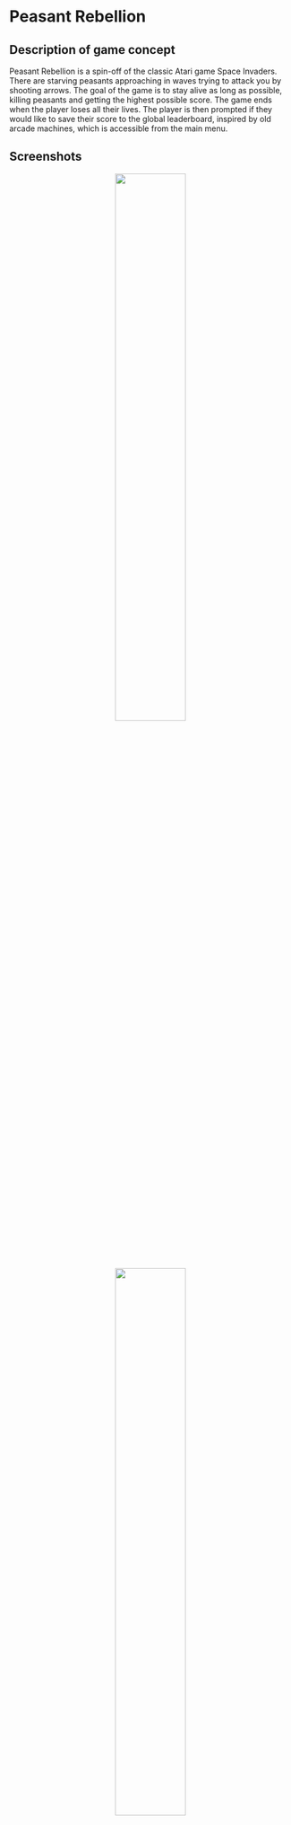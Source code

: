 # Peasant Rebellion


## Description of game concept
Peasant Rebellion is a spin-off of the classic Atari game Space Invaders. There are starving peasants approaching in waves trying to attack you by shooting arrows. The goal of the game is to stay alive as long as possible, killing peasants and getting the highest possible score. The game ends when the player loses all their lives. The player is then prompted if they would like to save their score to the global leaderboard, inspired by old arcade machines, which is accessible from the main menu.

## Screenshots
<div align="center" display="block">
    <img src="https://github.com/user-attachments/assets/23f8d68f-538f-477e-89f6-42b3af7ccb29" width="50%"/>
    <img src="https://github.com/user-attachments/assets/79d0fd1a-6a27-4f4a-8b14-6b0e602edc3c" width="50%"/>
    <img src="https://github.com/user-attachments/assets/66e5227e-ef51-4c3a-8f94-2e0f040fe87a" width="50%"/>
</div>


## How to compile and run the project
In a command line, navigate to the root of the project and enter these commands

```
./gradlew assembleDebug
```
```
./gradlew installDebug
```

There should now be a .apk file located under /android/build/outputs/apk/debug

Create an Android Virtual Device (AVD) by following these [guidelines](https://developer.android.com/studio/run/managing-avds#createavd), or [pair up your Android phone](https://developer.android.com/studio/run/device)

Navigate to Android/Sdk/emulator and run the following command

```
./emulator -avd avd-name
```

Where *avd-name* is the name of your virtual device, you can list all AVDs by entering ```./emulator -list-avds```

Finally, navigate to Android/Sdk/platform-tools and run


```
./adb install path/to/debug-apk.apk
```

Where *path/to/debug-apk.apk* is the path to the .apk file that was created by running ```./gradlew installDebug```

The app should now be available to run on either the AVD or your Android phone

## How to run with Android Studio

This assumes that you have already created a virtual device or paired up your Android phone

Download and open the latest version of Android Studio. Import the project by going to File → Import project

Lastly press the green run button on the top to run the project


## Project Structure
Below is the tree of our project. Showcasing our folder structure and files
```bash
├───android
│   │   AndroidManifest.xml
│   │   build.gradle
│   │   google-services.json
│   │   ic_launcher-web.png
│   │   proguard-rules.pro
│   │   project.properties
│   │
│   └───src
│       └───main
│           └───kotlin
│               └───com
│                   └───peasantrebellion
│                       └───android
│                               AndroidLauncher.kt
│                               Firebase.kt
│
├───assets
│   │   copper_coin.png
│   │   game_icon_background.png
│   │   peasant_rebellion_music.mp3
│   │   Peralta-Regular.ttf
│   │
│   ├───hearts
│   │       heart_empty.png
│   │       heart_full.png
│   │
│   ├───menu
│   │       back_button.png
│   │       back_button_small.png
│   │       crown.png
│   │       double_damage_icon.png
│   │       double_shot_icon.png
│   │       game_background.png
│   │       in_game_settings.png
│   │       knob.png
│   │       large_button.png
│   │       leaderboard_background.png
│   │       main_menu_background.png
│   │       piercing_shot_icon.png
│   │       placeholder_copper_coin.png
│   │       plank.png
│   │       settings_background.png
│   │       settings_icon.png
│   │       shop_menu.png
│   │       side_menu.png
│   │       slider.png
│   │       splash_text.png
│   │       sword.png
│   │       top_bar.png
│   │       triple_damage_icon.png
│   │       triple_shot_icon.png
│   │       upgrade_shop_icon.png
│   │
│   ├───peasant
│   │   ├───easy
│   │   │       easy_peasant1.png
│   │   │       easy_peasant2.png
│   │   │       easy_peasant3.png
│   │   │       easy_peasant4.png
│   │   │       easy_peasant5.png
│   │   │
│   │   ├───hard
│   │   │       hard_peasant1.png
│   │   │       hard_peasant2.png
│   │   │       hard_peasant3.png
│   │   │       hard_peasant4.png
│   │   │       hard_peasant5.png
│   │   │
│   │   └───medium
│   │           medium_peasant1.png
│   │           medium_peasant2.png
│   │           medium_peasant3.png
│   │           medium_peasant4.png
│   │           medium_peasant5.png
│   │
│   ├───player
│   │       player1.png
│   │       player2.png
│   │       player3.png
│   │       player4.png
│   │       player5.png
│   │       player6.png
│   │       player7.png
│   │
│   ├───projectiles
│   │       arrow.png
│   │
│   ├───sfx
│   │       bow-shooting.wav
│   │       game-over.wav
│   │       player-hit.wav
│   │
│   └───tutorial
│           tutorial_1.png
│           tutorial_2.png
│           tutorial_3.png
│           tutorial_4.png
│           tutorial_5.png
│           tutorial_6.png
│           tutorial_7.png
│
├───core
│   │   build.gradle
│   │
│   └───src
│       └───main
│           └───kotlin
│               └───com
│                   └───peasantrebellion
│                       │   PeasantRebellion.kt
│                       │   Screen.kt
│                       │
│                       ├───controller
│                       │   │   Controller.kt
│                       │   │   GameController.kt
│                       │   │   GameEndController.kt
│                       │   │   LeaderboardController.kt
│                       │   │   MainMenuController.kt
│                       │   │   SettingsController.kt
│                       │   │   TutorialController.kt
│                       │   │
│                       │   └───utility
│                       │           Input.kt
│                       │
│                       ├───model
│                       │   │   Game.kt
│                       │   │   Leaderboard.kt
│                       │   │
│                       │   ├───components
│                       │   │       AnimationComponent.kt
│                       │   │       BodyComponent.kt
│                       │   │       CopperDropperComponent.kt
│                       │   │       HealthComponent.kt
│                       │   │       ProjectileComponent.kt
│                       │   │       ScoreValueComponent.kt
│                       │   │       ShooterComponent.kt
│                       │   │       TextureComponent.kt
│                       │   │       UserControlledComponent.kt
│                       │   │
│                       │   ├───entities
│                       │   │       Arrow.kt
│                       │   │       Peasant.kt
│                       │   │       Player.kt
│                       │   │
│                       │   └───systems
│                       │           AnimationSystem.kt
│                       │           CoinSystem.kt
│                       │           CollisionSystem.kt
│                       │           EnemyMovementSystem.kt
│                       │           EnemyWaveSystem.kt
│                       │           HealthSystem.kt
│                       │           PlayerControlSystem.kt
│                       │           ProjectileMovementSystem.kt
│                       │           ScoreSystem.kt
│                       │           ShootingSystem.kt
│                       │           UpgradeSystem.kt
│                       │
│                       └───view
│                           │   GameEndView.kt
│                           │   GameView.kt
│                           │   LeaderboardView.kt
│                           │   MainMenuView.kt
│                           │   SettingsView.kt
│                           │   TutorialView.kt
│                           │   View.kt
│                           │
│                           └───utility
│                                   Button.kt
│                                   MenuFont.kt
│
├───gradle
│   └───wrapper
│           gradle-wrapper.jar
│           gradle-wrapper.properties
│
└───lwjgl3
    │   build.gradle
    │   nativeimage.gradle
    │
    └───src
        └───main
            ├───kotlin
            │   └───com
            │       └───peasantrebellion
            │           └───lwjgl3
            │                   Lwjgl3Launcher.kt
            │                   StartupHelper.kt
            │
            └───resources
                    libgdx128.png
                    libgdx16.png
                    libgdx32.png
                    libgdx64.png

```
